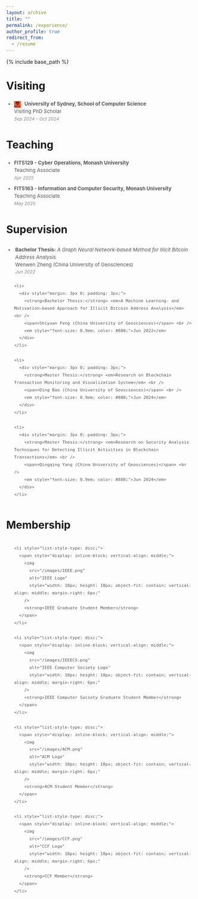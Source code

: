 ```yaml
---
layout: archive
title: ""
permalink: /experience/
author_profile: true
redirect_from:
  - /resume
---
```


{% include base_path %}

# Visiting

<style>
  .experience-item {
    margin-bottom: 5px;
    padding-bottom: 5px;
  }

  .exp-top {
    display: flex;
    flex-wrap: wrap;
    justify-content: space-between;
    align-items: center;
    font-size: 1em;
  }

  .exp-left {
    display: flex;
    align-items: center;
    gap: 6px;
  }

  .exp-logo {
    width: 18px;
    height: 18px;
    object-fit: contain;
  }

  .exp-title {
    font-weight: 500;
    color: #333;
  }

  .exp-time {
    font-size: 0.9em;
    color: #666;
  }

  .exp-details {
    margin-top: 2px;
    font-size: 0.9em;
    color: #777;
  }

  @media (max-width: 480px) {
    .exp-top {
      flex-direction: column;
      align-items: flex-start;
      gap: 2px;
    }

    .exp-time {
      margin-left: 24px;
    }
  }
</style>

<div style="margin: 3px 0; padding: 3px;">
  <ul style="margin: 0; padding-left: 18px; font-size: 0.95em; color: #555; line-height: 1.5;">
    <li style="list-style-type: disc;">
      <span style="display: inline-block; vertical-align: middle;">
        <img 
          src="/images/USYD.png" 
          alt="University of Sydney Logo" 
          style="width: 18px; height: 18px; object-fit: contain; vertical-align: middle; margin-right: 6px;" 
        />
        <strong>University of Sydney, School of Computer Science</strong>
      </span>
      <br />
      <span>Visiting PhD Scholar</span><br />
      <em style="font-size: 0.9em; color: #888;">Sep 2024 – Oct 2024</em>
    </li>
  </ul>
</div>



# Teaching

<div style="margin: 3px 0; padding: 3px;">
  <ul style="margin: 0; padding-left: 18px; font-size: 0.95em; color: #555; line-height: 1.5;">
    <li>
      <strong>FIT5129 - Cyber Operations, Monash University</strong> <br />
      <span>Teaching Associate</span> <br />
      <em style="font-size: 0.9em; color: #888;">Apr 2025</em>
    </li>
  </ul>
</div>

<div style="margin: 3px 0; padding: 3px;">
  <ul style="margin: 0; padding-left: 18px; font-size: 0.95em; color: #555; line-height: 1.5;">
    <li>
      <strong>FIT5163 - Information and Computer Security, Monash University</strong> <br />
      <span>Teaching Associate</span> <br />
      <em style="font-size: 0.9em; color: #888;">May 2025</em>
    </li>
  </ul>
</div>



# Supervision

<div style="margin: 3px 0; padding: 3px;">
  <ul style="margin: 0; padding-left: 18px; font-size: 0.95em; color: #555; line-height: 1.5;">
    <li>
      <div style="margin: 3px 0; padding: 3px;">
        <strong>Bachelor Thesis:</strong> <em>A Graph Neural Network-based Method for Illicit Bitcoin Address Analysis</em> <br />
        <span>Wenwen Zheng (China University of Geosciences)</span> <br />
        <em style="font-size: 0.9em; color: #888;">Jun 2022</em>
      </div>
    </li>

    <li>
      <div style="margin: 3px 0; padding: 3px;">
        <strong>Bachelor Thesis:</strong> <em>A Machine Learning- and Motivation-based Approach for Illicit Bitcoin Address Analysis</em> <br />
        <span>Shiyuan Feng (China University of Geosciences)</span> <br />
        <em style="font-size: 0.9em; color: #888;">Jun 2022</em>
      </div>
    </li>

    <li>
      <div style="margin: 3px 0; padding: 3px;">
        <strong>Master Thesis:</strong> <em>Research on Blockchain Transaction Monitoring and Visualization System</em> <br />
        <span>Ding Bao (China University of Geosciences)</span> <br />
        <em style="font-size: 0.9em; color: #888;">Jun 2024</em>
      </div>
    </li>

    <li>
      <div style="margin: 3px 0; padding: 3px;">
        <strong>Master Thesis:</strong> <em>Research on Security Analysis Techniques for Detecting Illicit Activities in Blockchain Transactions</em> <br />
        <span>Qingqing Yang (China University of Geosciences)</span> <br />
        <em style="font-size: 0.9em; color: #888;">Jun 2024</em>
      </div>
    </li>
  </ul>
</div>

# Membership

<div style="margin: 3px 0; padding: 3px;">
  <ul style="margin: 0; padding-left: 18px; font-size: 0.95em; color: #555; line-height: 1.5;">
    
    <li style="list-style-type: disc;">
      <span style="display: inline-block; vertical-align: middle;">
        <img 
          src="/images/IEEE.png" 
          alt="IEEE Logo" 
          style="width: 18px; height: 18px; object-fit: contain; vertical-align: middle; margin-right: 6px;" 
        />
        <strong>IEEE Graduate Student Member</strong>
      </span>
    </li>

    <li style="list-style-type: disc;">
      <span style="display: inline-block; vertical-align: middle;">
        <img 
          src="/images/IEEECS.png" 
          alt="IEEE Computer Society Logo" 
          style="width: 18px; height: 18px; object-fit: contain; vertical-align: middle; margin-right: 6px;" 
        />
        <strong>IEEE Computer Society Graduate Student Member</strong>
      </span>
    </li>

    <li style="list-style-type: disc;">
      <span style="display: inline-block; vertical-align: middle;">
        <img 
          src="/images/ACM.png" 
          alt="ACM Logo" 
          style="width: 18px; height: 18px; object-fit: contain; vertical-align: middle; margin-right: 6px;" 
        />
        <strong>ACM Student Member</strong>
      </span>
    </li>

    <li style="list-style-type: disc;">
      <span style="display: inline-block; vertical-align: middle;">
        <img 
          src="/images/CCF.png" 
          alt="CCF Logo" 
          style="width: 18px; height: 18px; object-fit: contain; vertical-align: middle; margin-right: 6px;" 
        />
        <strong>CCF Member</strong>
      </span>
    </li>

  </ul>
</div>




  
